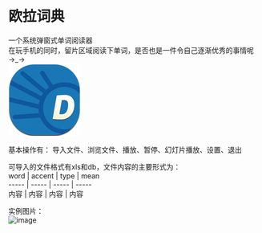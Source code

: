 # 欧拉词典
一个系统弹窗式单词阅读器  
在玩手机的同时，留片区域阅读下单词，是否也是一件令自己逐渐优秀的事情呢→_→  
![image](https://github.com/WaSuper/OluDictionary/blob/master/res/drawable-xxhdpi/ic_launcher.png)

基本操作有：
导入文件、浏览文件、播放、暂停、幻灯片播放、设置、退出

可导入的文件格式有xls和db，文件内容的主要形式为：  
 word | accent | type | mean  
 ----- | ----- | ----- | -----  
 内容 | 内容 | 内容 | 内容  

实例图片：  
![image](https://github.com/WaSuper/OluDictionary/blob/master/%E7%A4%BA%E4%BE%8B%E5%9B%BE%E7%89%87/1_mian.jpg)